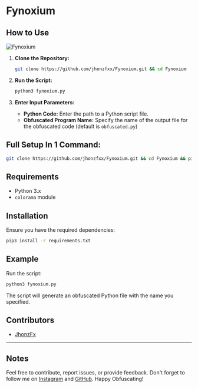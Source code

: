 # Fynoxium

## How to Use
![Fynoxium](https://iili.io/2tKG6aj.jpg)

1. **Clone the Repository:**

    ```bash
    git clone https://github.com/jhonzfxx/Fynoxium.git && cd Fynoxium
    ```

2. **Run the Script:**

    ```bash
    python3 fynoxium.py
    ```

3. **Enter Input Parameters:**

   - **Python Code:** Enter the path to a Python script file.
   - **Obfuscated Program Name:** Specify the name of the output file for the obfuscated code (default is `obfuscated.py`)
  
## Full Setup In 1 Command:

```bash
git clone https://github.com/jhonzfxx/Fynoxium.git && cd Fynoxium && pip3 install -r requirements.txt && python3 fynoxium.py
```

## Requirements

- Python 3.x
- `colorama` module

## Installation

Ensure you have the required dependencies:

```bash
pip3 install -r requirements.txt
```

## Example

Run the script:

```bash
python3 fynoxium.py
```

The script will generate an obfuscated Python file with the name you specified.

## Contributors

- [JhonzFx](https://github.com/JhonzFx/)

---

## Notes

Feel free to contribute, report issues, or provide feedback. Don't forget to follow me on [Instagram](https://www.instagram.com/htrb.jhonz/) and [GitHub](https://github.com/JhonzFx/). Happy Obfuscating!

